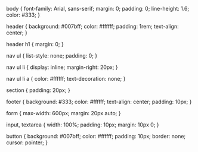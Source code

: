body {
    font-family: Arial, sans-serif;
    margin: 0;
    padding: 0;
    line-height: 1.6;
    color: #333;
}

header {
    background: #007bff;
    color: #ffffff;
    padding: 1rem;
    text-align: center;
}

header h1 {
    margin: 0;
}

nav ul {
    list-style: none;
    padding: 0;
}

nav ul li {
    display: inline;
    margin-right: 20px;
}

nav ul li a {
    color: #ffffff;
    text-decoration: none;
}

section {
    padding: 20px;
}

footer {
    background: #333;
    color: #ffffff;
    text-align: center;
    padding: 10px;
}

form {
    max-width: 600px;
    margin: 20px auto;
}

input, textarea {
    width: 100%;
    padding: 10px;
    margin: 10px 0;
}

button {
    background: #007bff;
    color: #ffffff;
    padding: 10px;
    border: none;
    cursor: pointer;
}
